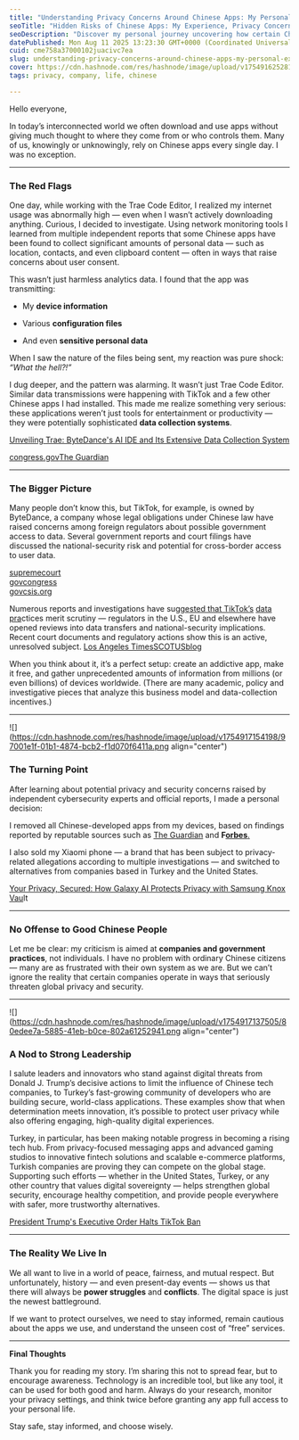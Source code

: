 ```yaml
---
title: "Understanding Privacy Concerns Around Chinese Apps: My Personal Experience"
seoTitle: "Hidden Risks of Chinese Apps: My Experience, Privacy Concerns & Safer"
seoDescription: "Discover my personal journey uncovering how certain Chinese apps collect sensitive data, why I removed them, and the secure alternatives I now trust. Stay i"
datePublished: Mon Aug 11 2025 13:23:30 GMT+0000 (Coordinated Universal Time)
cuid: cme758a37000102juacivc7ea
slug: understanding-privacy-concerns-around-chinese-apps-my-personal-experience
cover: https://cdn.hashnode.com/res/hashnode/image/upload/v1754916252810/e7f9c872-3adc-4687-97e4-8a1bd8d4a3b5.png
tags: privacy, company, life, chinese

---
```


Hello everyone,

In today’s interconnected world we often download and use apps without giving much thought to where they come from or who controls them. Many of us, knowingly or unknowingly, rely on Chinese apps every single day. I was no exception.

---

### **The Red Flags**

One day, while working with the Trae Code Editor, I realized my internet usage was abnormally high — even when I wasn’t actively downloading anything. Curious, I decided to investigate. Using network monitoring tools I learned from multiple independent reports that some Chinese apps have been found to collect significant amounts of personal data — such as location, contacts, and even clipboard content — often in ways that raise concerns about user consent.

This wasn’t just harmless analytics data. I found that the app was transmitting:

* My **device information**
    
* Various **configuration files**
    
* And even **sensitive personal data**
    

When I saw the nature of the files being sent, my reaction was pure shock: *“What the hell?!”*

I dug deeper, and the pattern was alarming. It wasn’t just Trae Code Editor. Similar data transmissions were happening with TikTok and a few other Chinese apps I had installed. This made me realize something very serious: these applications weren’t just tools for entertainment or productivity — they were potentially sophisticated **data collection systems**.

[Unveiling Trae: ByteDance's AI IDE and Its Extensive Data Collection System](https://blog.unit221b.com/dont-read-this-blog/unveiling-trae-bytedances-ai-ide-and-its-extensive-data-collection-system?utm_source=chatgpt.com)

[congress.gov](https://www.congress.gov/crs-product/R46543?utm_source=chatgpt.com)[The Guardian](https://www.theguardian.com/technology/2022/nov/07/tiktoks-china-bytedance-data-concerns?utm_source=chatgpt.com)

---

### **The Bigger Picture**

Many people don’t know this, but TikTok, for example, is owned by ByteDance, a company whose legal obligations under Chinese law have raised concerns among foreign regulators about possible government access to data. Several government reports and court filings have discussed the national-security risk and potential for cross-border access to user data.

[supremecourt](https://www.supremecourt.gov/opinions/24pdf/24-656_ca7d.pdf)  
[govcongress](https://www.congress.gov/crs-product/R46543)  
[govcsis.org](https://www.csis.org/analysis/tiktok-and-national-security)

Numerous reports and investigations have sugg[ested that T](https://www.supremecourt.gov/opinions/24pdf/24-656_ca7d.pdf?utm_source=chatgpt.com)[ikTok’s](https://www.congress.gov/crs-product/R46543?utm_source=chatgpt.com) [data pra](https://www.csis.org/analysis/tiktok-and-national-security?utm_source=chatgpt.com)ctices merit scrutiny — regulators in the U.S., EU and elsewhere have opened reviews into data transfers and national-security implications. Recent court documents and regulatory actions show this is an active, unresolved subject. [Los Angeles Times](https://www.latimes.com/business/story/2025-07-10/tiktok-faces-fresh-european-privacy-investigation-over-china-data-transfers?utm_source=chatgpt.com)[SCOTUSblog](https://www.scotusblog.com/2024/12/tiktok-biden-trump-present-arguments-over-app-ban-to-justices/?utm_source=chatgpt.com)

When you think about it, it’s a perfect setup: create an addictive app, make it free, and gather unprecedented amounts of information from millions (or even billions) of devices worldwide. (There are many academic, policy and investigative pieces that analyze this business model and data-collection incentives.)

---

![](https://cdn.hashnode.com/res/hashnode/image/upload/v1754917154198/97001e1f-01b1-4874-bcb2-f1d070f6411a.png align="center")

### **The Turning Point**

After learning about potential privacy and security concerns raised by independent cybersecurity experts and official reports, I made a personal decision:

I removed all Chinese-developed apps from my devices, based on findings reported by reputable sources such as [The Guardian](https://www.theguardian.com/technology/2022/nov/07/tiktoks-china-bytedance-data-concerns) and **F**[**orbes**.](https://www.forbes.com/sites/zakdoffman/2020/07/11/tiktok-seriously-dangerous-warning-delete-app-trump-ban)

I also sold my Xiaomi phone — a brand that has been subject to privacy-related allegations according to multiple investigations — and switched to alternatives from companies based in Turkey and the United States.

[Your Privacy, Secured: How Galaxy AI Protects Privacy with Samsu](https://www.samsungmobilepress.com/feature-stories/your-privacy-secured-how-knox-vault-protects-you-in-the-era-of-ai)[ng Knox Vau](https://www.theguardian.com/technology/2020/jul/07/tiktok-security-concerns)lt

---

### **No Offense to Good Chinese People**

Let me be clear: my criticism is aimed at **companies and government practices**, not individuals. I have no problem with ordinary Chinese citizens — many are as frustrated with their own system as we are. But we can’t ignore the reality that certain companies operate in ways that seriously threaten global privacy and security.

---

![](https://cdn.hashnode.com/res/hashnode/image/upload/v1754917137505/80edee7a-5885-41eb-b0ce-802a61252941.png align="center")

### **A Nod to Strong Leadership**

I salute leaders and innovators who stand against digital threats from Donald J. Trump’s decisive actions to limit the influence of Chinese tech companies, to Turkey’s fast-growing community of developers who are building secure, world-class applications. These examples show that when determination meets innovation, it’s possible to protect user privacy while also offering engaging, high-quality digital experiences.

Turkey, in particular, has been making notable progress in becoming a rising tech hub. From privacy-focused messaging apps and advanced gaming studios to innovative fintech solutions and scalable e-commerce platforms, Turkish companies are proving they can compete on the global stage. Supporting such efforts — whether in the United States, Turkey, or any other country that values digital sovereignty — helps strengthen global security, encourage healthy competition, and provide people everywhere with safer, more trustworthy alternatives.

[President Trump's Executive Order Halts TikTok Ban](https://www.hklaw.com/en/insights/publications/2025/01/president-trumps-executive-order-halts-tiktok-ban)

---

### **The Reality We Live In**

We all want to live in a world of peace, fairness, and mutual respect. But unfortunately, history — and even present-day events — shows us that there will always be **power struggles** and **conflicts**. The digital space is just the newest battleground.

If we want to protect ourselves, we need to stay informed, remain cautious about the apps we use, and understand the unseen cost of “free” services.

---

**Final Thoughts**

Thank you for reading my story. I’m sharing this not to spread fear, but to encourage awareness. Technology is an incredible tool, but like any tool, it can be used for both good and harm. Always do your research, monitor your privacy settings, and think twice before granting any app full access to your personal life.

Stay safe, stay informed, and choose wisely.